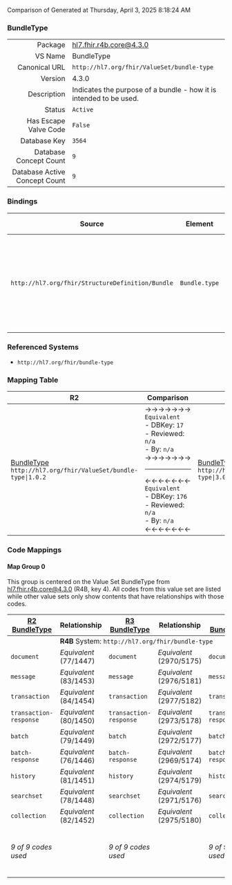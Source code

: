 Comparison of 
Generated at Thursday, April 3, 2025 8:18:24 AM

### BundleType

|      |     |
| ---: | --- |
| Package | hl7.fhir.r4b.core@4.3.0 |
| VS Name | BundleType |
| Canonical URL | `http://hl7.org/fhir/ValueSet/bundle-type` |
| Version | 4.3.0 |
| Description | Indicates the purpose of a bundle - how it is intended to be used. |
| Status | `Active` |
| Has Escape Valve Code | `False` |
| Database Key | `3564` |
| Database Concept Count | `9` |
| Database Active Concept Count | `9` |
### Bindings

| Source | Element | Binding | Strength | Element Short |
| ------ | ------- | ------- | -------- | ------------- |
| `http://hl7.org/fhir/StructureDefinition/Bundle` | `Bundle.type` | `http://hl7.org/fhir/ValueSet/bundle-type\|4.3.0` | `Required` | document \| message \| transaction \| transaction-response \| batch \| batch-response \| history \| searchset \| collection |

### Referenced Systems

* `http://hl7.org/fhir/bundle-type`
### Mapping Table

| R2 | Comparison | R3 | Comparison | R4 | Comparison | R4B | Comparison | R5
| --- | --- | --- | --- | --- | --- | --- | --- | ---
| [BundleType](/docs/R2/ValueSets/BundleType.md)<br/> `http://hl7.org/fhir/ValueSet/bundle-type\|1.0.2` | →→→→→→→<br/>`Equivalent`<br/>- DBKey: `17`<br/>- Reviewed: `n/a`<br/>- By: `n/a`<br/>→→→→→→→<hr/>←←←←←←←<br/>`Equivalent`<br/>- DBKey: `176`<br/>- Reviewed: `n/a`<br/>- By: `n/a`<br/>←←←←←←←| [BundleType](/docs/R3/ValueSets/BundleType.md)<br/> `http://hl7.org/fhir/ValueSet/bundle-type\|3.0.2` | →→→→→→→<br/>`Equivalent`<br/>- DBKey: `341`<br/>- Reviewed: `n/a`<br/>- By: `n/a`<br/>→→→→→→→<hr/>←←←←←←←<br/>`Equivalent`<br/>- DBKey: `563`<br/>- Reviewed: `n/a`<br/>- By: `n/a`<br/>←←←←←←←| [BundleType](/docs/R4/ValueSets/BundleType.md)<br/> `http://hl7.org/fhir/ValueSet/bundle-type\|4.0.1` | →→→→→→→<br/>`Equivalent`<br/>- DBKey: `1399`<br/>- Reviewed: `n/a`<br/>- By: `n/a`<br/>→→→→→→→<hr/>←←←←←←←<br/>`Equivalent`<br/>- DBKey: `1400`<br/>- Reviewed: `n/a`<br/>- By: `n/a`<br/>←←←←←←←| [BundleType](/docs/R4B/ValueSets/BundleType.md)<br/> `http://hl7.org/fhir/ValueSet/bundle-type\|4.3.0` | →→→→→→→<br/>`SourceIsNarrowerThanTarget`<br/>- DBKey: `786`<br/>- Reviewed: `n/a`<br/>- By: `n/a`<br/>→→→→→→→<hr/>←←←←←←←<br/>`SourceIsBroaderThanTarget`<br/>- DBKey: `1047`<br/>- Reviewed: `n/a`<br/>- By: `n/a`<br/>←←←←←←←| [BundleType](/docs/R5/ValueSets/BundleType.md)<br/> `http://hl7.org/fhir/ValueSet/bundle-type\|5.0.0` 

### Code Mappings


#### Map Group 0

This group is centered on the Value Set BundleType from hl7.fhir.r4b.core@4.3.0 (R4B, key 4).
All codes from this value set are listed while other value sets only show contents that have relationships with those codes.

| [R2 BundleType](/docs/R2/ValueSets/BundleType.md)| Relationship | [R3 BundleType](/docs/R3/ValueSets/BundleType.md)| Relationship | [R4 BundleType](/docs/R4/ValueSets/BundleType.md)| Relationship | R4B BundleType| Relationship | [R5 BundleType](/docs/R5/ValueSets/BundleType.md)
| --- | --- | --- | --- | --- | --- | --- | --- | ---
| <td colspan="8">**R4B** System: `http://hl7.org/fhir/bundle-type`
| `document`| _Equivalent_ <br/>(77/1447)| `document`| _Equivalent_ <br/>(2970/5175)| `document`| _Equivalent_ <br/>(14562/14563)| **`document`**| _Equivalent_ <br/>(7495/9760)| `document`
| `message`| _Equivalent_ <br/>(83/1453)| `message`| _Equivalent_ <br/>(2976/5181)| `message`| _Equivalent_ <br/>(14564/14565)| **`message`**| _Equivalent_ <br/>(7501/9762)| `message`
| `transaction`| _Equivalent_ <br/>(84/1454)| `transaction`| _Equivalent_ <br/>(2977/5182)| `transaction`| _Equivalent_ <br/>(14566/14567)| **`transaction`**| _Equivalent_ <br/>(7502/9765)| `transaction`
| `transaction-response`| _Equivalent_ <br/>(80/1450)| `transaction-response`| _Equivalent_ <br/>(2973/5178)| `transaction-response`| _Equivalent_ <br/>(14568/14569)| **`transaction-response`**| _Equivalent_ <br/>(7498/9766)| `transaction-response`
| `batch`| _Equivalent_ <br/>(79/1449)| `batch`| _Equivalent_ <br/>(2972/5177)| `batch`| _Equivalent_ <br/>(14570/14571)| **`batch`**| _Equivalent_ <br/>(7497/9757)| `batch`
| `batch-response`| _Equivalent_ <br/>(76/1446)| `batch-response`| _Equivalent_ <br/>(2969/5174)| `batch-response`| _Equivalent_ <br/>(14572/14573)| **`batch-response`**| _Equivalent_ <br/>(7494/9758)| `batch-response`
| `history`| _Equivalent_ <br/>(81/1451)| `history`| _Equivalent_ <br/>(2974/5179)| `history`| _Equivalent_ <br/>(14574/14575)| **`history`**| _Equivalent_ <br/>(7499/9761)| `history`
| `searchset`| _Equivalent_ <br/>(78/1448)| `searchset`| _Equivalent_ <br/>(2971/5176)| `searchset`| _Equivalent_ <br/>(14576/14577)| **`searchset`**| _Equivalent_ <br/>(7496/9763)| `searchset`
| `collection`| _Equivalent_ <br/>(82/1452)| `collection`| _Equivalent_ <br/>(2975/5180)| `collection`| _Equivalent_ <br/>(14578/14579)| **`collection`**| _Equivalent_ <br/>(7500/9759)| `collection`
| *9 of 9 codes used* | | *9 of 9 codes used* | | *9 of 9 codes used* | | *9 of 9 codes used* | | *9 of 10 codes used* <br/>remaining codes:<br/>`subscription-notification`

